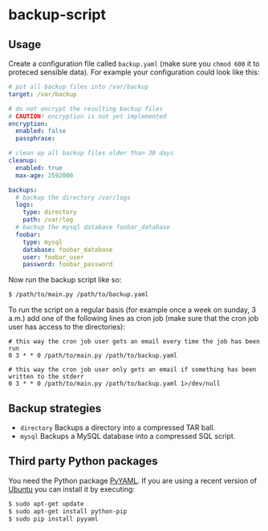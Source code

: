 # backup-script

## Usage

Create a configuration file called `backup.yaml` (make sure you `chmod 600` it to proteced sensible data). For example your configuration could look like this:

~~~ yaml
# put all backup files into /var/backup
target: /var/backup

# do not encrypt the resulting backup files
# CAUTION! encryption is not yet implemented
encryption:
  enabled: false
  passphrase:

# clean up all backup files older than 30 days
cleanup:
  enabled: true
  max-age: 2592000

backups:
  # backup the directory /var/logs
  logs:
    type: directory
    path: /var/log
  # backup the mysql database foobar_database
  foobar:
    type: mysql
    database: foobar_database
    user: foobar_user
    password: foobar_password
~~~

Now run the backup script like so:

~~~ bash
$ /path/to/main.py /path/to/backup.yaml
~~~

To run the script on a regular basis (for example once a week on sunday, 3 a.m.) add one of the following lines as cron job (make sure that the cron job user has access to the directories):

~~~
# this way the cron job user gets an email every time the job has been run
0 3 * * 0 /path/to/main.py /path/to/backup.yaml

# this way the cron job user only gets an email if something has been written to the stderr
0 3 * * 0 /path/to/main.py /path/to/backup.yaml 1>/dev/null
~~~

## Backup strategies

* `directory` Backups a directory into a compressed TAR ball.
* `mysql` Backups a MySQL database into a compressed SQL script.

## Third party Python packages

You need the Python package [PyYAML](http://pyyaml.org/wiki/PyYAML). If you are using a recent version of [Ubuntu](http://www.ubuntu.com) you can install it by executing:

~~~ bash
$ sudo apt-get update
$ sudo apt-get install python-pip
$ sudo pip install pyyaml
~~~
